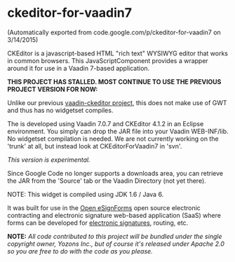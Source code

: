 # ckeditor-for-vaadin7
(Automatically exported from code.google.com/p/ckeditor-for-vaadin7 on 3/14/2015)

CKEditor is a javascript-based HTML "rich text" WYSIWYG editor that works in common browsers. This JavaScriptComponent provides a wrapper around it for use in a Vaadin 7-based application.

**THIS PROJECT HAS STALLED. MOST CONTINUE TO USE THE PREVIOUS PROJECT VERSION FOR NOW:**

Unlike our previous [vaadin-ckeditor project](https://code.google.com/p/vaadin-ckeditor/), this does not make use of GWT and thus has no widgetset compiles.

The is developed using Vaadin 7.0.7 and CKEditor 4.1.2 in an Eclipse environment. You simply can drop the JAR file into your Vaadin WEB-INF/lib. No widgetset compilation is needed. We are not currently working on the 'trunk' at all, but instead look at CKEditorForVaadin7 in 'svn'.

*This version is experimental.*

Since Google Code no longer supports a downloads area, you can retrieve the JAR from the 'Source' tab or the Vaadin Directory (not yet there).

NOTE: This widget is compiled using JDK 1.6 / Java 6.

It was built for use in the [Open eSignForms](http://open.esignforms.com/) open source electronic contracting and electronic signature web-based application (SaaS) where forms can be developed for [electronic signatures](http://www.yozons.com/electronicSignatures.jsp), routing, etc.

**NOTE:** *All code contributed to this project will be bundled under the single copyright owner, Yozons Inc., but of course it's released under Apache 2.0 so you are free to do with the code as you please.*
